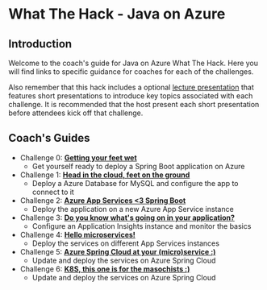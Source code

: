 # What The Hack - Java on Azure

## Introduction

Welcome to the coach's guide for Java on Azure What The Hack. Here you will find links to specific guidance for coaches for each of the challenges.

Also remember that this hack includes a optional [lecture presentation](Lectures.pptx) that features short presentations to introduce key topics associated with each challenge. It is recommended that the host present each short presentation before attendees kick off that challenge.

## Coach's Guides

- Challenge 0: **[Getting your feet wet](solution-00.md)**
   - Get yourself ready to deploy a Spring Boot application on Azure
- Challenge 1: **[Head in the cloud, feet on the ground](solution-01.md)**
   - Deploy a Azure Database for MySQL and configure the app to connect to it
- Challenge 2: **[Azure App Services <3 Spring Boot](solution-02.md)**
   - Deploy the application on a new Azure App Service instance
- Challenge 3: **[Do you know what's going on in your application?](solution-03.md)**
   - Configure an Application Insights instance and monitor the basics 
- Challenge 4: **[Hello microservices!](solution-04.md)**
   - Deploy the services on different App Services instances
- Challenge 5: **[Azure Spring Cloud at your (micro)service :)](solution-05.md)**
   - Update and deploy the services on Azure Spring Cloud
- Challenge 6: **[K8S, this one is for the masochists :)](solution-06.md)**
   - Update and deploy the services on Azure Spring Cloud